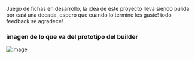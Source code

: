 Juego de fichas en desarrollo, la idea de este proyecto lleva siendo pulida por casi una decada, espero que cuando lo termine les guste! todo feedback se agradece! 


### imagen de lo que va del prototipo del builder
![image](https://github.com/user-attachments/assets/550fd4a4-04f9-42e5-90f0-22b08bf6fd86)
